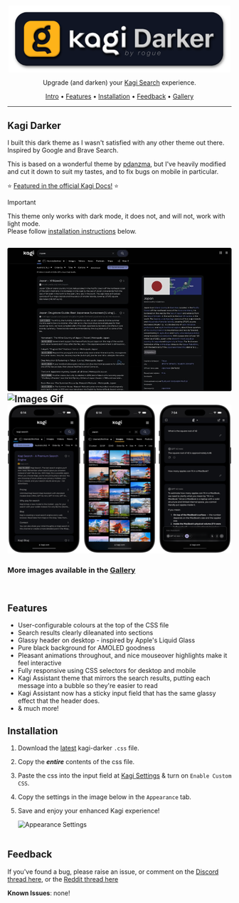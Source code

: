 <p align="center">
 <img alt="Kagi Darker logo" src="images/LogoCaption.png" width=500 align="center">
</p>

<p align="center">Upgrade (and darken) your <a href="https://kagi.com/">Kagi Search</a> experience.</p>

<p align="center"><a href="#kagi-darker">Intro</a> &bull; <a href="#features">Features</a> &bull; <a href="#installation">Installation</a> &bull; <a href="#feedback">Feedback</a> &bull; <a href="GALLERY.md">Gallery</a></p>

-----

## Kagi Darker

I built this dark theme as I wasn't satisfied with any other theme out there. Inspired by Google and Brave Search.

This is based on a wonderful theme by [pdanzma](https://github.com/pdanzma/kagi-css), but I've heavily modified and cut it down to suit my tastes, and to fix bugs on mobile in particular.

⭐️ [Featured in the official Kagi Docs!](https://help.kagi.com/kagi/features/custom-css.html#kagi-darker) ⭐️

> [!IMPORTANT]
> This theme only works with dark mode, it does not, and will not, work with light mode. <br>
> Please follow [installation instructions](#installation) below.

![Search](images/dsearch.jpg)
![Images Gif](images/images.gif)
![iPhone](images/iphone.png)
---

### More images available in the [Gallery](GALLERY.md)

<br>

## Features

* User-configurable colours at the top of the CSS file
* Search results clearly dileanated into sections
* Glassy header on desktop - inspired by Apple's Liquid Glass
* Pure black background for AMOLED goodness
* Pleasant animations throughout, and nice mouseover highlights make it feel interactive
* Fully responsive using CSS selectors for desktop and mobile
* Kagi Assistant theme that mirrors the search results, putting each message into a bubble so they're easier to read
* Kagi Assistant now has a sticky input field that has the same glassy effect that the header does.
* & much more!

## Installation

1. Download the [latest](https://github.com/realrogue/kagi-darker/releases/latest) kagi-darker `.css` file.
2. Copy the ***entire*** contents of the css file.
3. Paste the css into the input field at [Kagi Settings](https://kagi.com/settings?p=custom_css) & turn on `Enable Custom CSS`.
4. Copy the settings in the image below in the `Appearance` tab.
5. Save and enjoy your enhanced Kagi experience!

   ![Appearance Settings](images/settings.jpg)
<br><br>


## Feedback

If you've found a bug, please raise an issue, or comment on the [Discord thread here,](https://discord.com/channels/1256077108111868035/1298129343683493948) or the [Reddit thread here](https://www.reddit.com/r/SearchKagi/comments/1iclxjf/kagi_darker_a_glassmorphism_theme_inspired_by/)

**Known Issues**: none!

<br>
